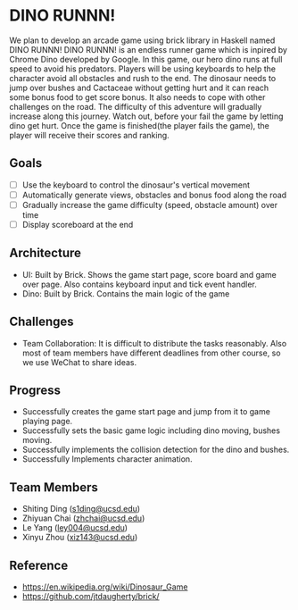 # DINO RUNNN!
We plan to develop an arcade game using brick library in Haskell named DINO RUNNN! DINO RUNNN! is an endless runner game  which is inpired by Chrome Dino developed by Google. In this game, our hero dino runs at full speed to avoid his predators. Players will be using keyboards to help the character avoid all obstacles and rush to the end. The dinosaur needs to jump over bushes and Cactaceae without getting hurt and it can reach some bonus food to get score bonus. It also needs to cope with other challenges on the road. The difficulty of this adventure will gradually increase along this journey. Watch out, before your fail the game by letting dino get hurt.
Once the game is finished(the player fails the game), the player will receive their scores and ranking.

## Goals
- [ ] Use the keyboard to control the dinosaur's vertical movement
- [ ] Automatically generate views, obstacles and bonus food along the road
- [ ] Gradually increase the game difficulty (speed, obstacle amount) over time
- [ ] Display scoreboard at the end

## Architecture

- UI: Built by Brick. Shows the game start page, score board and game over page. Also contains keyboard input and tick event handler.
- Dino: Built by Brick. Contains the main logic of the game

## Challenges

- Team Collaboration: It is difficult to distribute the tasks reasonably. Also most of team members have different deadlines from other course, so we use WeChat to share ideas.

## Progress

- Successfully creates the game start page and jump from it to game playing page.
- Successfully sets the basic game logic including dino moving, bushes moving.
- Successfully implements the collision detection for the dino and bushes.
- Successfully Implements character animation.

## Team Members
- Shiting Ding (s1ding@ucsd.edu)
- Zhiyuan Chai (zhchai@ucsd.edu)
- Le Yang (ley004@ucsd.edu)
- Xinyu Zhou (xiz143@ucsd.edu)

## Reference
- https://en.wikipedia.org/wiki/Dinosaur_Game
- https://github.com/jtdaugherty/brick/
